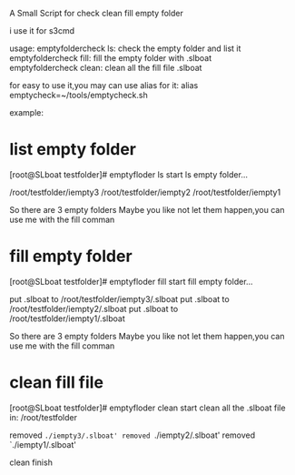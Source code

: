 A Small Script for check clean fill empty folder


i use it for s3cmd

usage:
 emptyfoldercheck ls: check the empty folder and list it  
 emptyfoldercheck fill: fill the empty folder with .slboat  
 emptyfoldercheck clean: clean all the fill file .slboat  
 
for easy to use it,you may can use alias for it: 
alias emptycheck=~/tools/emptycheck.sh

example:
# list empty folder
[root@SLboat testfolder]# emptyfloder ls
start ls empty folder...

/root/testfolder/iempty3
/root/testfolder/iempty2
/root/testfolder/iempty1

So there are 3 empty folders
Maybe you like not let them happen,you can use me with the fill comman

# fill empty folder
[root@SLboat testfolder]# emptyfloder fill
start fill empty folder...

put .slboat to /root/testfolder/iempty3/.slboat
put .slboat to /root/testfolder/iempty2/.slboat
put .slboat to /root/testfolder/iempty1/.slboat

So there are 3 empty folders
Maybe you like not let them happen,you can use me with the fill comman

# clean fill file
[root@SLboat testfolder]# emptyfloder clean
start clean all the .slboat file in: /root/testfolder

removed `./iempty3/.slboat'
removed `./iempty2/.slboat'
removed `./iempty1/.slboat'

clean finish
